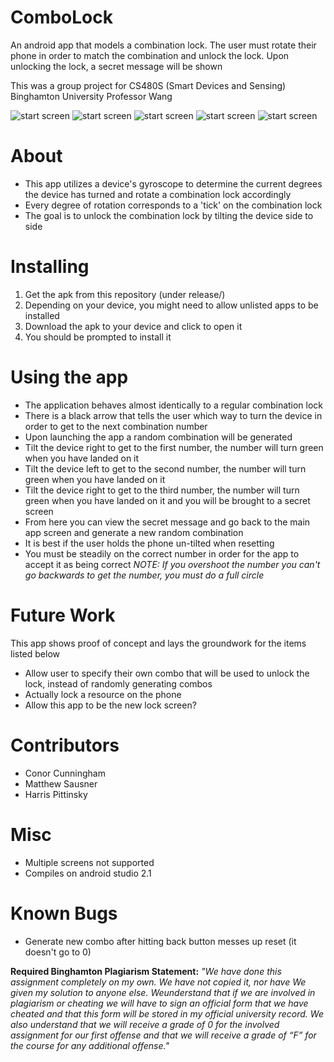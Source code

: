 # ComboLock
An android app that models a combination lock. The user must rotate their phone in order to match the combination and unlock the lock. Upon unlocking the lock, a secret message will be shown

This was a group project for CS480S (Smart Devices and Sensing)
Binghamton University
Professor Wang


![start screen](demo_images/1.png)
![start screen](demo_images/2.png)
![start screen](demo_images/3.png)
![start screen](demo_images/4.png)
![start screen](demo_images/5.png)



# About
* This app utilizes a device's gyroscope to determine the current degrees the device has turned and rotate a combination lock accordingly
* Every degree of rotation corresponds to a 'tick' on the combination lock
* The goal is to unlock the combination lock by tilting the device side to side


# Installing
1. Get the apk from this repository (under release/)
2. Depending on your device, you  might need to allow unlisted apps to be installed
3. Download the apk to your device and click to open it
4. You should be prompted to install it


# Using the app
* The application behaves almost identically to a regular combination lock
* There is a black arrow that tells the user which way to turn the device in order to get to the next combination number
* Upon launching the app a random combination will be generated
* Tilt the device right to get to the first number, the number will turn green when you have landed on it
* Tilt the device left to get to the second number, the number will turn green when you have landed on it
* Tilt the device right to get to the third number, the number will turn green when you have landed on it and you will be brought to a secret screen
* From here you can view the secret message and go back to the main app screen and generate a new random combination
* It is best if the user holds the phone un-tilted when resetting
* You must be steadily on the correct number in order for the app to accept it as being correct
*NOTE: If you overshoot the number you can't go backwards to get the number, you must do a full circle*


# Future Work
This app shows proof of concept and lays the groundwork for the items listed below

* Allow user to specify their own combo that will be used to unlock the lock, instead of randomly generating combos
* Actually lock a resource on the phone
* Allow this app to be the new lock screen?

# Contributors
* Conor Cunningham
* Matthew Sausner
* Harris Pittinsky


# Misc
* Multiple screens not supported
* Compiles on android studio 2.1


# Known Bugs
* Generate new combo after hitting back button messes up reset (it doesn't go to 0)

**Required Binghamton Plagiarism Statement:**
*"We have done this assignment completely on my own. We have not copied it, nor have We given my solution to anyone else. Weunderstand that if we are involved in plagiarism or cheating we will have to sign an official form that we have cheated and that this form will be stored in my official university record. We also understand that we will receive a grade of 0 for the involved assignment for our first offense and that we will receive a grade of “F” for the course for any additional offense."*
